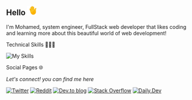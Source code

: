 ##  Hello <img src="images/wave.webp" alt="wave-gif" width="25px">
  
I'm Mohamed, system engineer, FullStack web developer that likes coding and learning more about this beautiful world of web development!
  

Technical Skills 👨🏻‍💻

![My Skills](https://skillicons.dev/icons?i=html,css,js,ts,react,tailwind,materialui,styledcomponents,express,php,laravel,mysql,mongodb,git,linux)


Social Pages 🌐

<p align="center">
   
   <p align="center">

   <i>Let's connect! you can find me here</i>
  
  </p>

[![Twitter](https://img.shields.io/badge/X-%23000000.svg?style=for-the-badge&logo=X&logoColor=white)](https://x.com/AbbjMohamed)
[![Reddit](https://img.shields.io/badge/Reddit-%23FF4500.svg?style=for-the-badge&logo=Reddit&logoColor=white)](https://www.reddit.com/user/MohamedABBJ/submitted/)
[![Dev.to blog](https://img.shields.io/badge/dev.to-0A0A0A?style=for-the-badge&logo=dev.to&logoColor=white)](https://dev.to/mohamedabbj)
[![Stack Overflow](https://img.shields.io/badge/-Stackoverflow-FE7A16?style=for-the-badge&logo=stack-overflow&logoColor=white)](https://stackoverflow.com/users/23245277/mohamedabbj)
[![Daily.Dev](https://img.shields.io/badge/-Daily.Dev-CE3DF3?style=for-the-badge&logo=dailydotdev&logoColor=white)](https://app.daily.dev/mohamedbjs)
  

</p>



